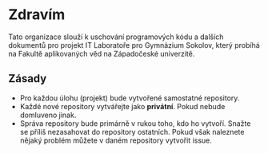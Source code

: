 # Zdravím

Tato organizace slouží k uschování programových kódu a dalších dokumentů pro projekt IT Laboratoře pro Gymnázium Sokolov, který probíhá na Fakultě aplikovaných věd na Západočeské univerzitě.

## Zásady

- Pro každou úlohu (projekt) bude vytvořené samostatné repository. 
- Každé nové repository vytvářejte jako **privátní**. Pokud nebude domluveno jinak.
- Správa repository bude primárně v rukou toho, kdo ho vytvoří. Snažte se příliš nezasahovat do repository ostatních. Pokud však naleznete nějaký problém můžete v daném repository vytvořit issue.
